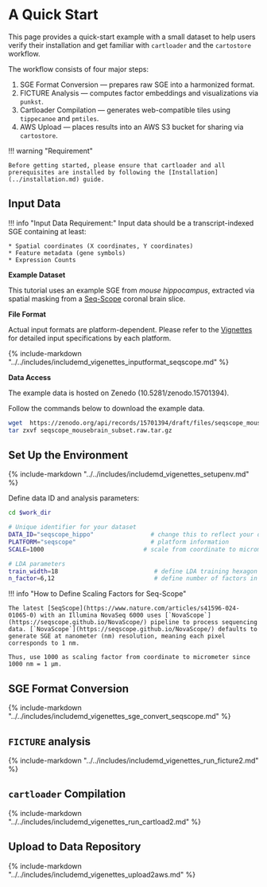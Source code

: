 # A Quick Start

This page provides a quick-start example with a small dataset to help users verify their installation and get familiar with `cartloader` and the `cartostore` workflow.

The workflow consists of four major steps:

1.	SGE Format Conversion — prepares raw SGE into a harmonized format.
2.	FICTURE Analysis — computes factor embeddings and visualizations via `punkst`.
3.	Cartloader Compilation — generates web-compatible tiles using `tippecanoe` and `pmtiles`.
4.	AWS Upload — places results into an AWS S3 bucket for sharing via `cartostore`.


!!! warning "Requirement"

    Before getting started, please ensure that cartloader and all prerequisites are installed by following the [Installation](../installation.md) guide.

## Input Data

!!! info "Input Data Requirement:"
    Input data should be a transcript-indexed SGE containing at least:

    * Spatial coordinates (X coordinates, Y coordinates)
    * Feature metadata (gene symbols)
    * Expression Counts

**Example Dataset**

This tutorial uses an example SGE from *mouse hippocampus*, extracted via spatial masking from a [Seq-Scope](https://www.nature.com/articles/s41596-024-01065-0) coronal brain slice.

**File Format**

Actual input formats are platform-dependent. Please refer to the [Vignettes](../vignettes/intro.md) for detailed input specifications by each platform.

{%
  include-markdown "../../includes/includemd_vigenettes_inputformat_seqscope.md"
%}

**Data Access**

The example data is hosted on Zenedo (10.5281/zenodo.15701394).

Follow the commands below to download the example data.

```bash
wget  https://zenodo.org/api/records/15701394/draft/files/seqscope_mousebrain_subset.raw.tar.gz/content 
tar zxvf seqscope_mousebrain_subset.raw.tar.gz
```

## Set Up the Environment

{%
  include-markdown "../../includes/includemd_vigenettes_setupenv.md"
%}

Define data ID and analysis parameters:

```bash
cd $work_dir

# Unique identifier for your dataset
DATA_ID="seqscope_hippo"                # change this to reflect your dataset name
PLATFORM="seqscope"                     # platform information
SCALE=1000                            # scale from coordinate to micrometer

# LDA parameters
train_width=18                           # define LDA training hexagon width (comma-separated if multiple widths are applied)
n_factor=6,12                            # define number of factors in LDA training (comma-separated if multiple n-factor are applied)
```

!!! info "How to Define Scaling Factors for Seq-Scope"

    The latest [SeqScope](https://www.nature.com/articles/s41596-024-01065-0) with an Illumina NovaSeq 6000 uses [`NovaScope`](https://seqscope.github.io/NovaScope/) pipeline to process sequencing data. [`NovaScope`](https://seqscope.github.io/NovaScope/) defaults to generate SGE at nanometer (nm) resolution, meaning each pixel corresponds to 1 nm.

    Thus, use 1000 as scaling factor from coordinate to micrometer since 1000 nm = 1 µm.


## SGE Format Conversion

{%
  include-markdown "../../includes/includemd_vigenettes_sge_convert_seqscope.md"
%}

## `FICTURE` analysis

{%
  include-markdown "../../includes/includemd_vigenettes_run_ficture2.md"
%}

## `cartloader` Compilation

{%
  include-markdown "../../includes/includemd_vigenettes_run_cartload2.md"
%}

## Upload to Data Repository

{%
  include-markdown "../../includes/includemd_vigenettes_upload2aws.md"
%}
